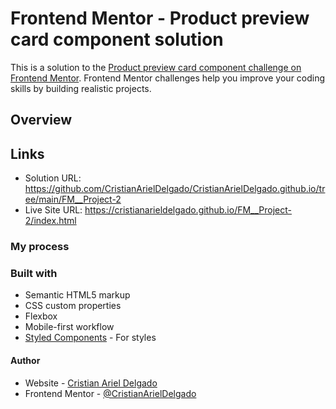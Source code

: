# Frontend Mentor - Product preview card component solution
This is a solution to the [Product preview card component challenge on Frontend Mentor](https://www.frontendmentor.io/challenges/product-preview-card-component-GO7UmttRfa). Frontend Mentor challenges help you improve your coding skills by building realistic projects. 

## Overview
## Links

- Solution URL: https://github.com/CristianArielDelgado/CristianArielDelgado.github.io/tree/main/FM__Project-2
- Live Site URL: https://cristianarieldelgado.github.io/FM__Project-2/index.html

### My process
### Built with
- Semantic HTML5 markup
- CSS custom properties
- Flexbox
- Mobile-first workflow
- [Styled Components](https://styled-components.com/) - For styles


#### Author

- Website - [Cristian Ariel Delgado](https://cristianarieldelgado.github.io/index.html)
- Frontend Mentor - [@CristianArielDelgado](https://www.frontendmentor.io/profile/CristianArielDelgado)